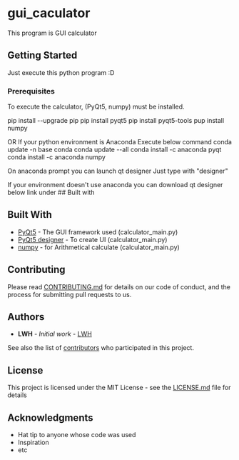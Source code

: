 # gui_caculator

This program is GUI calculator

## Getting Started

Just execute this python program :D

### Prerequisites

To execute the calculator, (PyQt5, numpy) must be installed.

pip install --upgrade pip
pip install pyqt5
pip install pyqt5-tools
pup install numpy

OR If your python environment is Anaconda Execute below command
conda update -n base conda
conda update --all
conda install -c anaconda pyqt
conda install -c anaconda numpy

On anaconda prompt you can launch qt designer 
Just type with "designer"

If your environment doesn't use anaconda you can download qt designer below link under ## Built with
## Built With

* [PyQt5](https://www.riverbankcomputing.com/software/pyqt/) - The GUI framework used (calculator_main.py)
* [PyQt5 designer](https://build-system.fman.io/qt-designer-download) - To create UI (calculator_main.py)
* [numpy](https://numpy.org/) - for Arithmetical calculate (calculator_main.py)

## Contributing

Please read [CONTRIBUTING.md](https://github.com/S3xyG4y/gui_calculator/blob/main/CONTRIBUTING.md) for details on our code of conduct, and the process for submitting pull requests to us.

## Authors

* **LWH** - *Initial work* - [LWH](https://github.com/S3xyG4y)

See also the list of [contributors](https://github.com/your/project/contributors) who participated in this project.

## License

This project is licensed under the MIT License - see the [LICENSE.md](LICENSE.md) file for details

## Acknowledgments

* Hat tip to anyone whose code was used
* Inspiration
* etc
